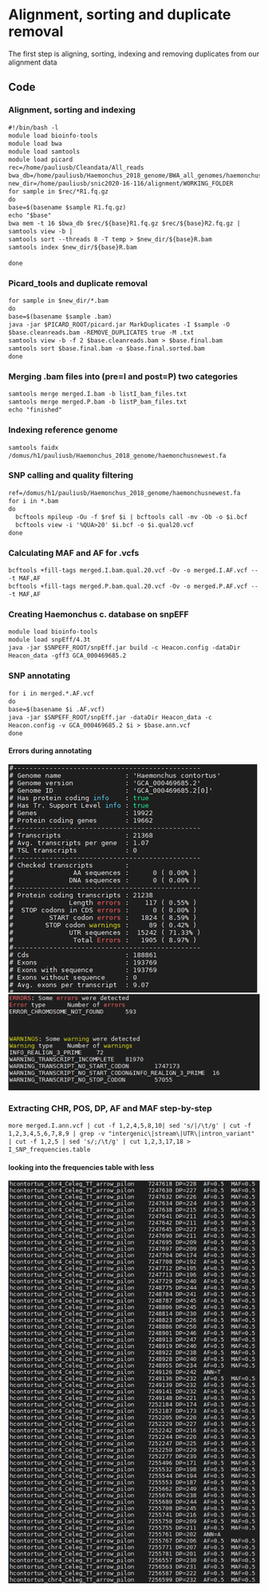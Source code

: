 # Alignment, sorting and duplicate removal
The first step is aligning, sorting, indexing and removing duplicates from our alignment data
## Code
### Alignment, sorting and indexing
``` shell
#!/bin/bash -l
module load bioinfo-tools
module load bwa
module load samtools
module load picard
rec=/home/pauliusb/Cleandata/All_reads
bwa_db=/home/pauliusb/Haemonchus_2018_genome/BWA_all_genomes/haemonchus_cc
new_dir=/home/pauliusb/snic2020-16-116/alignment/WORKING_FOLDER
for sample in $rec/*R1.fq.gz
do
base=$(basename $sample R1.fq.gz)
echo "$base"
bwa mem -t 16 $bwa_db $rec/${base}R1.fq.gz $rec/${base}R2.fq.gz |
samtools view -b |
samtools sort --threads 8 -T temp > $new_dir/${base}R.bam
samtools index $new_dir/${base}R.bam

done
```
### Picard_tools and duplicate removal
```shell
for sample in $new_dir/*.bam
do
base=$(basename $sample .bam)
java -jar $PICARD_ROOT/picard.jar MarkDuplicates -I $sample -O $base.cleanreads.bam -REMOVE_DUPLICATES true -M .txt
samtools view -b -f 2 $base.cleanreads.bam > $base.final.bam
samtools sort $base.final.bam -o $base.final.sorted.bam
done
```
### Merging .bam files into (pre=I and post=P) two categories
``` shell
samtools merge merged.I.bam -b listI_bam_files.txt
samtools merge merged.P.bam -b listP_bam_files.txt
echo "finished"
```
### Indexing reference genome
``` shell
samtools faidx /domus/h1/pauliusb/Haemonchus_2018_genome/haemonchusnewest.fa
```
### SNP calling and quality filtering
``` shell
ref=/domus/h1/pauliusb/Haemonchus_2018_genome/haemonchusnewest.fa
for i in *.bam
do
  bcftools mpileup -Ou -f $ref $i | bcftools call -mv -Ob -o $i.bcf
  bcftools view -i '%QUA>20' $i.bcf -o $i.qual20.vcf
done
```
### Calculating MAF and AF for .vcfs
``` shell
bcftools +fill-tags merged.I.bam.qual.20.vcf -Ov -o merged.I.AF.vcf -- -t MAF,AF
bcftools +fill-tags merged.P.bam.qual.20.vcf -Ov -o merged.P.AF.vcf -- -t MAF,AF
```
### Creating Haemonchus c. database on snpEFF
``` shell
module load bioinfo-tools
module load snpEff/4.3t
java -jar $SNPEFF_ROOT/snpEff.jar build -c Heacon.config -dataDir Heacon_data -gff3 GCA_000469685.2
```
### SNP annotating
``` shell
for i in merged.*.AF.vcf
do
base=$(basename $i .AF.vcf)
java -jar $SNPEFF_ROOT/snpEff.jar -dataDir Heacon_data -c Heacon.config -v GCA_000469685.2 $i > $base.ann.vcf
done
```
#### Errors during annotating

![image](erroors.PNG)
![image](errs.PNG)

### Extracting CHR, POS, DP, AF and MAF step-by-step
``` shell
more merged.I.ann.vcf | cut -f 1,2,4,5,8,10| sed 's/|/\t/g' | cut -f 1,2,3,4,5,6,7,8,9 | grep -v "intergenic\|stream\|UTR\|intron_variant" | cut -f 1,2,5 | sed 's/;/\t/g' | cut 1,2,3,17,18 > I_SNP_frequencies.table
```
#### looking into the frequencies table with less

![image](CHR_POS_DP_AF_MAF.PNG)
